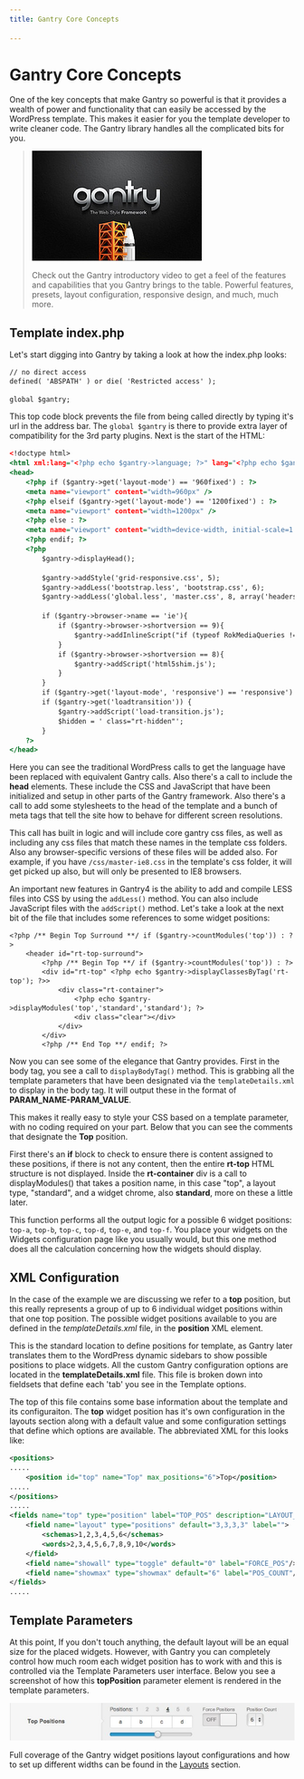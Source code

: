 ```yaml
---
title: Gantry Core Concepts

---
```


Gantry Core Concepts
====================
One of the key concepts that make Gantry so powerful is that it provides a wealth of power and functionality that can easily be accessed by the WordPress template. This makes it easier for you the template developer to write cleaner code. The Gantry library handles all the complicated bits for you.

> [![](../assets/g4-promo.jpg)](http://youtube.com/embed/AKqppYSttEE)
>
> Check out the Gantry introductory video to get a feel of the features and capabilities that you Gantry brings to the table. Powerful features, presets, layout configuration, responsive design, and much, much more.

Template index.php
------------------
Let's start digging into Gantry by taking a look at how the index.php looks:

~~~ .php
// no direct access
defined( 'ABSPATH' ) or die( 'Restricted access' );

global $gantry;
~~~

This top code block prevents the file from being called directly by typing it's url in the address bar. The `global $gantry` is there to provide extra layer of compatibility for the 3rd party plugins. Next is the start of the HTML:

~~~ .html
<!doctype html>
<html xml:lang="<?php echo $gantry->language; ?>" lang="<?php echo $gantry->language;?>" >
<head>
    <?php if ($gantry->get('layout-mode') == '960fixed') : ?>
    <meta name="viewport" content="width=960px" />
    <?php elseif ($gantry->get('layout-mode') == '1200fixed') : ?>
    <meta name="viewport" content="width=1200px" />
    <?php else : ?>
    <meta name="viewport" content="width=device-width, initial-scale=1.0" />
    <?php endif; ?>
    <?php
        $gantry->displayHead();

        $gantry->addStyle('grid-responsive.css', 5);
        $gantry->addLess('bootstrap.less', 'bootstrap.css', 6);
        $gantry->addLess('global.less', 'master.css', 8, array('headerstyle'=>$gantry->get('headerstyle','dark')));

        if ($gantry->browser->name == 'ie'){
            if ($gantry->browser->shortversion == 9){
                $gantry->addInlineScript("if (typeof RokMediaQueries !== 'undefined') window.addEvent('domready', function(){ RokMediaQueries._fireEvent(RokMediaQueries.getQuery()); });");
            }
            if ($gantry->browser->shortversion == 8){
                $gantry->addScript('html5shim.js');
            }
        }
        if ($gantry->get('layout-mode', 'responsive') == 'responsive') $gantry->addScript('rokmediaqueries.js');
        if ($gantry->get('loadtransition')) {
            $gantry->addScript('load-transition.js');
            $hidden = ' class="rt-hidden"';
        }
    ?>
</head>
~~~

Here you can see the traditional WordPress calls to get the language have been replaced with equivalent Gantry calls. Also there's a call to include the **head** elements. These include the CSS and JavaScript that have been initialized and setup in other parts of the Gantry framework. Also there's a call to add some stylesheets to the head of the template and a bunch of meta tags that tell the site how to behave for different screen resolutions.

This call has built in logic and will include core gantry css files, as well as including any css files that match these names in the template css folders. Also any browser-specific versions of these files will be added also. For example, if you have `/css/master-ie8.css` in the template's css folder, it will get picked up also, but will only be presented to IE8 browsers.

An important new features in Gantry4 is the ability to add and compile LESS files into CSS by using the `addLess()` method. You can also include JavaScript files with the `addScript()` method. Let's take a look at the next bit of the file that includes some references to some widget positions:

~~~ .php
<?php /** Begin Top Surround **/ if ($gantry->countModules('top')) : ?>
    <header id="rt-top-surround">
        <?php /** Begin Top **/ if ($gantry->countModules('top')) : ?>
        <div id="rt-top" <?php echo $gantry->displayClassesByTag('rt-top'); ?>>
            <div class="rt-container">
                <?php echo $gantry->displayModules('top','standard','standard'); ?>
                <div class="clear"></div>
            </div>
        </div>
        <?php /** End Top **/ endif; ?>
~~~

Now you can see some of the elegance that Gantry provides. First in the body tag, you see a call to `displayBodyTag()` method. This is grabbing all the template parameters that have been designated via the `templateDetails.xml` to display in the body tag. It will output these in the format of **PARAM_NAME-PARAM_VALUE**.

This makes it really easy to style your CSS based on a template parameter, with no coding required on your part. Below that you can see the comments that designate the **Top** position.

First there's an **if** block to check to ensure there is content assigned to these positions, if there is not any content, then the entire **rt-top** HTML structure is not displayed. Inside the **rt-container** div is a call to displayModules() that takes a position name, in this case "top", a layout type, "standard", and a widget chrome, also **standard**, more on these a little later.

This function performs all the output logic for a possible 6 widget positions: `top-a`, `top-b`, `top-c`, `top-d`, `top-e`, and `top-f`. You place your widgets on the Widgets configuration page like you usually would, but this one method does all the calculation concerning how the widgets should display.

XML Configuration
-----------------
In the case of the example we are discussing we refer to a **top** position, but this really represents a group of up to 6 individual widget positions within that one top position. The possible widget positions available to you are defined in the _templateDetails.xml_ file, in the **position** XML element.

This is the standard location to define positions for template, as Gantry later translates them to the WordPress dynamic sidebars to show possible positions to place widgets. All the custom Gantry configuration options are located in the __templateDetails.xml__ file. This file is broken down into fieldsets that define each 'tab' you see in the Template options.

The top of this file contains some base information about the template and its configuraiton. The **top** widget position has it's own configuration in the layouts section along with a default value and some configuration settings that define which options are available. The abbreviated XML for this looks like:

~~~ .xml
<positions>
.....
    <position id="top" name="Top" max_positions="6">Top</position>
.....
</positions>
.....
<fields name="top" type="position" label="TOP_POS" description="LAYOUT_POS_DESC">
    <field name="layout" type="positions" default="3,3,3,3" label="">
        <schemas>1,2,3,4,5,6</schemas>
        <words>2,3,4,5,6,7,8,9,10</words>
    </field>
    <field name="showall" type="toggle" default="0" label="FORCE_POS"/>
    <field name="showmax" type="showmax" default="6" label="POS_COUNT"/>
</fields>
.....
~~~

Template Parameters
-------------------
At this point, If you don't touch anything, the default layout will be an equal size for the placed widgets. However, with Gantry you can completely control how much room each widget position has to work with and this is controlled via the Template Parameters user interface. Below you see a screenshot of how this **topPosition** parameter element is rendered in the template parameters.

![](assets/layouts-top-position.jpg)


Full coverage of the Gantry widget positions layout configurations and how to set up different widths can be found in the [Layouts](../configure/layouts.md) section.

